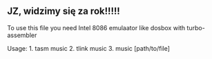 ## JZ,  widzimy się za rok!!!!! ##





To use this file you need Intel 8086 emulaator like dosbox with turbo-assembler

Usage:
       1. tasm music
       2. tlink music
       3. music [path/to/file]
